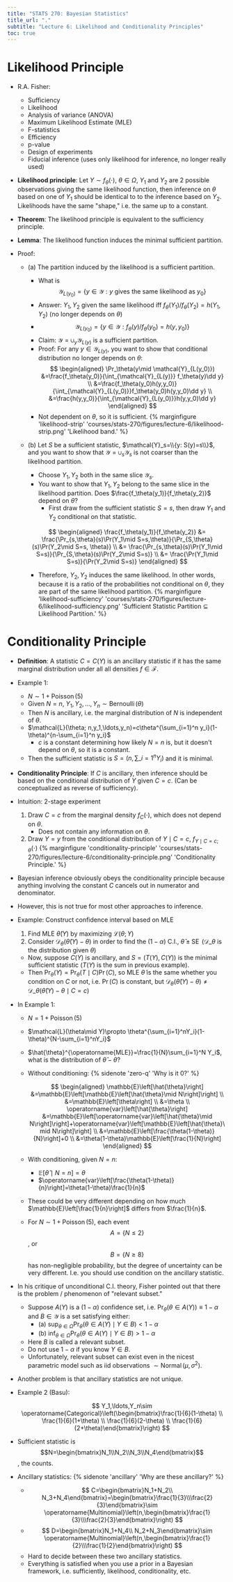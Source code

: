 ```yaml
---
title: "STATS 270: Bayesian Statistics"
title_url: "."
subtitle: "Lecture 6: Likelihood and Conditionality Principles"
toc: true
---
```


# Likelihood Principle

- R.A. Fisher:

  - Sufficiency
  - Likelihood
  - Analysis of variance (ANOVA)
  - Maximum Likelihood Estimate (MLE)
  - F-statistics
  - Efficiency
  - p-value
  - Design of experiments
  - Fiducial inference (uses only likelihood for inference, no longer really
    used)

- **Likelihood principle**: Let $Y\sim f_\theta(\cdot)$, $\theta\in\Omega$,
  $Y_1$ and $Y_2$ are 2 possible observations giving the same likelihood
  function, then inference on $\theta$ based on one of $Y_1$ should be identical
  to to the inference based on $Y_2$. Likelihoods have the same "shape," i.e.
  the same up to a constant.
- **Theorem**: The likelihood principle is equivalent to the sufficiency
  principle.
- **Lemma**: The likelihood function induces the minimal sufficient partition.
- Proof:

  - (a) The partition induced by the likelihood is a sufficient partition.
    - What is $$\mathcal{Y}_{L(y_0)}=\{y\in \mathcal{Y}: y\text{ gives the same
     likelihood as }y_0\}$$
    - Answer: $Y_1,Y_2$ given the same likelihood iff
      $f_\theta(Y_1)/f_\theta(Y_2)=h(Y_1,Y_2)$ (no longer depends on $\theta$)
    - $$\mathcal{Y}_{L(y_0)}=\{y\in \mathcal{Y}: f_\theta(y)/f_\theta(y_0)=h(y,y_0)\} $$
    - Claim: $\mathcal{Y}=\cup_y \mathcal{Y}_{L(y)}$ is a sufficient partition.
    - Proof: For any $y\in \mathcal{Y}_{L(y)}$, you want to show that
      conditional distribution no longer depends on $\theta$:
      $$
      \begin{aligned}
      \Pr_\theta(y\mid
      \mathcal{Y}_{L(y_0)})
      &=\frac{f_\theta(y_0)}{\int_{\mathcal{Y}_{L(y)}} f_\theta(y)\dd y}
      \\ &=\frac{f_\theta(y_0)h(y,y_0)}{\int_{\mathcal{Y}_{L(y_0)}}f_\theta(y_0)h(y,y_0)\dd y}
      \\ &=\frac{h(y,y_0)}{\int_{\mathcal{Y}_{L(y_0)}}h(y,y_0)\dd y}
      \end{aligned}
      $$
    - Not dependent on $\theta$, so it is sufficient.
      {% marginfigure 'likelihood-strip' 'courses/stats-270/figures/lecture-6/likelihood-strip.png' 'Likelihood band.' %}
  - (b) Let $S$ be a sufficient statistic, $\mathcal{Y}_s=\\{y: S(y)=s\\}$, and
    you want to show that $\mathcal{Y}=\cup_s \mathcal{Y}_s$ is not coarser than
    the likelihood partition.

    - Choose $Y_1,Y_2$ both in the same slice $\mathcal{Y}_s$.
    - You want to show that $Y_1,Y_2$ belong to the same slice in the likelihood
      partition. Does $\frac{f_\theta(y_1)}{f_\theta(y_2)}$ depend on $\theta$?
      - First draw from the sufficient statistic $S=s$, then draw
        $Y_1$ and $Y_2$ conditional on that statistic.

    $$
    \begin{aligned}
    \frac{f_\theta(y_1)}{f_\theta(y_2)}
    &= \frac{\Pr_{s,\theta}(s)\Pr(Y_1\mid S=s,\theta)}{\Pr_{S,\theta}(s)\Pr(Y_2\mid S=s, \theta)} \\
    &= \frac{\Pr_{s,\theta}(s)\Pr(Y_1\mid S=s)}{\Pr_{S,\theta}(s)\Pr(Y_2\mid S=s)} \\
    &= \frac{\Pr(Y_1\mid S=s)}{\Pr(Y_2\mid S=s)}
    \end{aligned}
    $$

    - Therefore, $Y_2, Y_2$ induces the same likelihood. In other words, because
      it is a ratio of the probabilities not conditional on $\theta$, they are
      part of the same likelihood partition.
      {% marginfigure 'likelihood-sufficiency' 'courses/stats-270/figures/lecture-6/likelihood-sufficiency.png' 'Sufficient Statistic Partition $\subseteq$ Likelihood Partition.' %}

# Conditionality Principle

- **Definition**: A statistic $C=C(Y)$ is an ancillary statistic if it has the
  same marginal distribution under all all densities $f\in \mathcal{F}$.
- Example 1:
  - $N\sim 1+\operatorname{Poisson}\left(5\right)$
  - Given $N=n$, $Y_1,Y_2,\ldots,Y_n\sim \operatorname{Bernoulli}\left(\theta\right)$
  - Then $N$ is ancillary, i.e. the marginal distribution of $N$ is independent of
    $\theta$.
  - $\mathcal{L}(\theta; n,y_1,\ldots,y_n)=c\theta^{\sum_{i=1}^n
  y_i}(1-\theta)^{n-\sum_{i=1}^n y_i}$
    - $c$ is a constant determining how likely $N=n$ is, but it doesn't depend
      on $\theta$, so it is a constant.
  - Then the sufficient statistic is $S=(n, \sum\_{i=1}^n Y_i)$ and it is
    minimal.
- **Conditionality Principle**: If $C$ is ancillary, then inference should be
  based on the conditional distribution of $Y$ given $C=c$. (Can be
  conceptualized as reverse of sufficiency).
- Intuition: 2-stage experiment
  1. Draw $C=c$ from the marginal density $f_C(\cdot)$, which does not depend on
     $\theta$.
     - Does not contain any information on $\theta$.
  2. Draw $Y=y$ from the conditional distribution of $Y\mid C=c$, $f_{Y\mid C=c;
     \theta}(\cdot)$
     {% marginfigure 'conditionality-principle' 'courses/stats-270/figures/lecture-6/conditionality-principle.png' 'Conditionality Principle.' %}
- Bayesian inference obviously obeys the conditionality principle because
  anything involving the constant $C$ cancels out in numerator and denominator.
- However, this is not true for most other approaches to inference.
- Example: Construct confidence interval based on MLE
  1. Find MLE $\hat{\theta}(Y)$ by maximizing $\mathcal{L}(\theta; Y)$
  2. Consider $\mathcal{D}_\theta(\hat{\theta}(Y)-\theta)$ in order to find the
     $(1-\alpha)$ C.I., $\hat{\theta}\pm\operatorname{SE}$ ($\mathcal{D}\_\theta$
     is the distribution given $\theta$)
  - Now, suppose $C(Y)$ is ancillary, and $S=(T(Y), C(Y))$ is the minimal
    sufficient statistic ($T(Y)$ is the sum in previous example).
  - Then $\Pr_\theta(Y)=\Pr_\theta(T\mid C)\Pr(C)$, so MLE $\tilde{\theta}$ is
    the same whether you condition on $C$ or not, i.e. $\Pr(C)$ is constant, but
    $\mathcal{D}_\theta(\hat{\theta}(Y)-\theta)\ne
    \mathcal{D}\_\theta(\hat{\theta}(Y)-\theta\mid C=c)$
- In Example 1:

  - $N=1+\operatorname{Poisson}\left(5\right)$
  - $\mathcal{L}(\theta\mid Y)\propto \theta^{\sum_{i=1}^nY_i}(1-\theta)^{N-\sum_{i=1}^nY_i}$
  - $\hat{\theta}^{\operatorname{MLE}}=\frac{1}{N}\sum_{i=1}^N Y_i$, what is the
    distribution of $\hat{\theta}-\theta$?
  - Without conditioning: {% sidenote 'zero-q' 'Why is it 0?' %}

    $$
    \begin{aligned}
    \mathbb{E}\left[\hat{\theta}\right]
    &=\mathbb{E}\left[\mathbb{E}\left[\hat{\theta}\mid N\right]\right] \\
    &=\mathbb{E}\left[\theta\right] \\
    &=\theta \\
    \operatorname{var}\left[\hat{\theta}\right]
    &=\mathbb{E}\left[\operatorname{var}\left[\hat{\theta}\mid N\right]\right]+\operatorname{var}\left[\mathbb{E}\left[\hat{\theta}\mid N\right]\right] \\
    &=\mathbb{E}\left[\frac{\theta(1-\theta)}{N}\right]+0 \\
    &=\theta(1-\theta)\mathbb{E}\left[\frac{1}{N}\right]
    \end{aligned}
    $$

  - With conditioning, given $N=n$:
    - $\mathbb{E}\left[\hat{\theta}\mid N=n\right]=\theta$
    - $\operatorname{var}\left[\frac{\theta(1-\theta)}{n}\right]=\theta(1-\theta)\frac{1}{n}$
  - These could be very different depending on how much
    $\mathbb{E}\left[\frac{1}{n}\right]$ differs from $\frac{1}{n}$.
  - For $N\sim 1+\operatorname{Poisson}\left(5\right)$, each event $$A=\{N\le
  2\}$$, or $$B=\{N\ge 8\}$$ has non-negligible probability, but the degree of
    uncertainty can be very different. I.e. you should use condition on the
    ancillary statistic.

- In his critique of unconditional C.I. theory, Fisher pointed out that there is
  the problem / phenomenon of "relevant subset."
  - Suppose $A(Y)$ is a $(1-\alpha)$ confidence set, i.e. $\Pr_\theta(\theta\in
  A(Y))\equiv 1-\alpha$ and $B\in \mathcal{Y}$ is a set satisfying either:
    - (a) $\sup_{\theta\in\Omega}\Pr_\theta(\theta\in A(Y)\mid Y\in B)<1-\alpha$
    - (b) $\inf_{\theta\in\Omega}\Pr_\theta(\theta\in A(Y)\mid Y\in B)>1-\alpha$
  - Here $B$ is called a relevant subset.
  - Do not use $1-\alpha$ if you know $Y\in B$.
  - Unfortunately, relevant subset can exist even in the nicest parametric model
    such as iid observations $\sim
  \operatorname{Normal}\left(\mu,\sigma^2\right)$.
- Another problem is that ancillary statistics are not unique.
- Example 2 (Basu):

  $$
  Y_1,\ldots,Y_n\sim \operatorname{Categorical}\left(\begin{bmatrix}\frac{1}{6}(1-\theta) \\ \frac{1}{6}(1+\theta) \\ \frac{1}{6}(2-\theta) \\ \frac{1}{6}(2+\theta)\end{bmatrix}\right)
  $$

- Sufficient statistic is $$N=\begin{bmatrix}N_1\\N_2\\N_3\\N_4\end{bmatrix}$$,
  the counts.
- Ancillary statistics: {% sidenote 'ancillary' 'Why are these ancillary?' %}
  - $$
    C=\begin{bmatrix}N_1+N_2\\
    N_3+N_4\end{bmatrix}=\begin{bmatrix}\frac{1}{3}\\\frac{2}{3}\end{bmatrix}\sim
    \operatorname{Multinomial}\left(n,\begin{bmatrix}\frac{1}{3}\\\frac{2}{3}\end{bmatrix}\right)
    $$
  - $$
    D=\begin{bmatrix}N_1+N_4\\ N_2+N_3\end{bmatrix}\sim
    \operatorname{Multinomial}\left(n,\begin{bmatrix}\frac{1}{2}\\\frac{1}{2}\end{bmatrix}\right)
    $$
  - Hard to decide between these two ancillary statistics.
  - Everything is satisfied when you use a prior in a Bayesian framework, i.e.
    sufficiently, likelihood, conditionality, etc.

